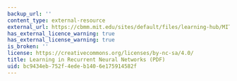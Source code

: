 ```yaml
---
backup_url: ''
content_type: external-resource
external_url: https://cbmm.mit.edu/sites/default/files/learning-hub/MITSent.pdf
has_external_licence_warning: true
has_external_license_warning: true
is_broken: ''
license: https://creativecommons.org/licenses/by-nc-sa/4.0/
title: Learning in Recurrent Neural Networks (PDF)
uid: bc9434eb-752f-4ede-b140-6e175914582f
---
```


